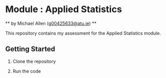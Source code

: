 # Module : Applied Statistics

** by Michael Allen (g00425633@atu.ie) **

This repository contains my assessment for the Applied Statistics module.

## Getting Started

1. Clone the repository

2. Run the code
